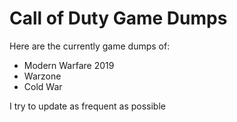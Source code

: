 # Call of Duty Game Dumps
Here are the currently game dumps of:
* Modern Warfare 2019
* Warzone
* Cold War

I try to update as frequent as possible
